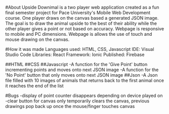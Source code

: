 #About
Upside Downimal is a two player web application created as a fun final semester project for Pace University's Mobile Web Development course. 
One player draws on the canvas based a generated JSON image. The goal is to draw the animal upside to the best of their ability while the other player gives a point or not based on accuracy.
Webpage is responsive to mobile and PC dimensions.
Webpage is allows the use of touch and mouse drawing on the canvas.


#How it was made
Languages used: HTML, CSS, Javascript
IDE: Visual Studio Code
Libraries: React
Framework: Ionic
Published: Firebase

##HTML
##CSS
##Javascript
-A function for the 'Give Point' button incrementing points and moves onto next JSON image 
-A function for the 'No Point' button that only moves onto next JSON image 
##Json
-A Json file filled with 10 images of animals that returns back to the first animal once it reaches the end of the list

#Bugs
-display of point counter disappears depending on device played on
-clear button for canvas only temporarily clears the canvas, previous drawings pop back up once the mouse/finger touches canvas
